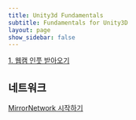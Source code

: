 ```yaml
---
title: Unity3d Fundamentals
subtitle: Fundamentals for Unity3D
layout: page
show_sidebar: false
---
```


[1. 웹캠 인풋 받아오기](https://beatchoi.github.io/unity3d/basics/2020/04/17/webcam-texture/)

## 네트워크
[MirrorNetwork 시작하기](http://whtls.com/unity3d/basics/2020/12/21/MirrorNetwtwork/)
